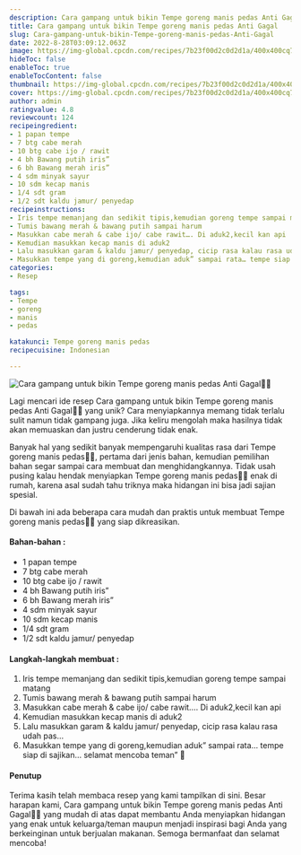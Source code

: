 ```yaml
---
description: Cara gampang untuk bikin Tempe goreng manis pedas Anti Gagal"
title: Cara gampang untuk bikin Tempe goreng manis pedas Anti Gagal
slug: Cara-gampang-untuk-bikin-Tempe-goreng-manis-pedas-Anti-Gagal
date: 2022-8-28T03:09:12.063Z
image: https://img-global.cpcdn.com/recipes/7b23f00d2c0d2d1a/400x400cq70/photo.jpg
hideToc: false
enableToc: true
enableTocContent: false
thumbnail: https://img-global.cpcdn.com/recipes/7b23f00d2c0d2d1a/400x400cq70/photo.jpg
cover: https://img-global.cpcdn.com/recipes/7b23f00d2c0d2d1a/400x400cq70/photo.jpg
author: admin
ratingvalue: 4.8
reviewcount: 124
recipeingredient:
- 1 papan tempe
- 7 btg cabe merah
- 10 btg cabe ijo / rawit
- 4 bh Bawang putih iris”
- 6 bh Bawang merah iris”
- 4 sdm minyak sayur
- 10 sdm kecap manis
- 1/4 sdt gram
- 1/2 sdt kaldu jamur/ penyedap
recipeinstructions:
- Iris tempe memanjang dan sedikit tipis,kemudian goreng tempe sampai matang
- Tumis bawang merah & bawang putih sampai harum
- Masukkan cabe merah & cabe ijo/ cabe rawit…. Di aduk2,kecil kan api
- Kemudian masukkan kecap manis di aduk2
- Lalu masukkan garam & kaldu jamur/ penyedap, cicip rasa kalau rasa udah pas…
- Masukkan tempe yang di goreng,kemudian aduk” sampai rata… tempe siap di sajikan… selamat mencoba teman” 🙏
categories:
- Resep

tags:
- Tempe
- goreng
- manis
- pedas

katakunci: Tempe goreng manis pedas
recipecuisine: Indonesian

---
```


![Cara gampang untuk bikin Tempe goreng manis pedas Anti Gagal👩‍🍳](https://img-global.cpcdn.com/recipes/7b23f00d2c0d2d1a/400x400cq70/photo.jpg)

Lagi mencari ide resep Cara gampang untuk bikin Tempe goreng manis pedas Anti Gagal👩‍🍳 yang unik? Cara menyiapkannya memang tidak terlalu sulit namun tidak gampang juga. Jika keliru mengolah maka hasilnya tidak akan memuaskan dan justru cenderung tidak enak.

Banyak hal yang sedikit banyak mempengaruhi kualitas rasa dari Tempe goreng manis pedas👩‍🍳, pertama dari jenis bahan, kemudian pemilihan bahan segar sampai cara membuat dan menghidangkannya. Tidak usah pusing kalau hendak menyiapkan Tempe goreng manis pedas👩‍🍳 enak di rumah, karena asal sudah tahu triknya maka hidangan ini bisa jadi sajian spesial.

Di bawah ini ada beberapa cara mudah dan praktis untuk membuat Tempe goreng manis pedas👩‍🍳 yang siap dikreasikan.

<!--inarticleads1-->

#### Bahan-bahan :

- 1 papan tempe
- 7 btg cabe merah
- 10 btg cabe ijo / rawit
- 4 bh Bawang putih iris”
- 6 bh Bawang merah iris”
- 4 sdm minyak sayur
- 10 sdm kecap manis
- 1/4 sdt gram
- 1/2 sdt kaldu jamur/ penyedap

<!--inarticleads2-->

#### Langkah-langkah membuat :

1. Iris tempe memanjang dan sedikit tipis,kemudian goreng tempe sampai matang
1. Tumis bawang merah & bawang putih sampai harum
1. Masukkan cabe merah & cabe ijo/ cabe rawit…. Di aduk2,kecil kan api
1. Kemudian masukkan kecap manis di aduk2
1. Lalu masukkan garam & kaldu jamur/ penyedap, cicip rasa kalau rasa udah pas…
1. Masukkan tempe yang di goreng,kemudian aduk” sampai rata… tempe siap di sajikan… selamat mencoba teman” 🙏

#### Penutup

Terima kasih telah membaca resep yang kami tampilkan di sini. Besar harapan kami, Cara gampang untuk bikin Tempe goreng manis pedas Anti Gagal👩‍🍳 yang mudah di atas dapat membantu Anda menyiapkan hidangan yang enak untuk keluarga/teman maupun menjadi inspirasi bagi Anda yang berkeinginan untuk berjualan makanan. Semoga bermanfaat dan selamat mencoba!
